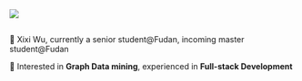 <a href="https://github.com/WxxShirley">
  <img src="https://github-readme-stats.vercel.app/api?username=WxxShirley&show_icons=true&theme=dracula" />
</a>


## 


👋 Xixi Wu, currently a senior student@Fudan, incoming master student@Fudan


🌈 Interested in **Graph Data mining**, experienced in **Full-stack Development**

